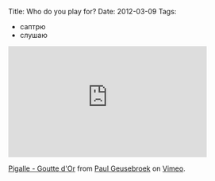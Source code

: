 Title: Who do you play for?
Date: 2012-03-09
Tags: 
  - саптрю
  - слушаю

<div class="text"><iframe src="http://player.vimeo.com/video/37302066?title=0&amp;byline=0&amp;portrait=0" width="400" height="225" frameborder="0" webkitallowfullscreen="webkitallowfullscreen" mozallowfullscreen="mozallowfullscreen" allowfullscreen="allowfullscreen"></iframe><p><a href="http://vimeo.com/37302066">Pigalle - Goutte d'Or</a> from <a href="http://vimeo.com/user4956136">Paul Geusebroek</a> on <a href="http://vimeo.com">Vimeo</a>.</p></div>